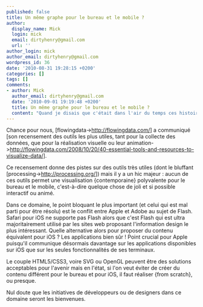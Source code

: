 ```yaml
---
published: false
title: Un même graphe pour le bureau et le mobile ?
author:
  display_name: Mick
  login: mick
  email: dirtyhenry@gmail.com
  url: ''
author_login: mick
author_email: dirtyhenry@gmail.com
wordpress_id: 36
date: '2010-08-31 19:28:15 +0200'
categories: []
tags: []
comments:
- author: Mick
  author_email: dirtyhenry@gmail.com
  date: '2010-09-01 19:19:48 +0200'
  title: Un même graphe pour le bureau et le mobile ?
  content: "Quand je disais que c'était dans l'air du temps ces histoires :)\r\n[http://daringfireball.net/2010/08/judging_flash_battle->http://daringfireball.net/2010/08/judging_flash_battle]"
---
```

Chance pour nous, [flowingdata->http://flowingdata.com/] a communiqué [son recensement des outils les plus utiles, tant pour la collecte des données, que pour la réalisation visuelle ou leur animation->http://flowingdata.com/2008/10/20/40-essential-tools-and-resources-to-visualize-data/].

Ce recensement donne des pistes sur des outils très utiles (dont le bluffant [processing->http://processing.org/]) mais il y a un hic majeur : aucun de ces outils permet une visualisation {contemporaine} polyvalente pour le bureau et le mobile, c'est-à-dire quelque chose de joli et si possible interactif ou animé.

Dans ce domaine, le point bloquant le plus important (et celui qui est mal parti pour être résolu) est le conflit entre Apple et Adobe au sujet de Flash. Safari pour iOS ne supporte pas Flash alors que c'est Flash qui est ultra majoritairement utilisé par les sites web proposant l'information design le plus intéressant. Quelle alternative alors pour proposer du contenu équivalent pour iOS ? Les applications bien sûr ! Point crucial pour Apple puisqu'il communique désormais davantage sur les applications disponibles sur iOS que sur les seules fonctionnalités de ses terminaux.

Le couple HTML5/CSS3, voire SVG ou OpenGL peuvent être des solutions acceptables pour l'avenir mais en l'état, si l'on veut éviter de créer du contenu différent pour le bureau et pour iOS, il faut réaliser {from scratch}, ou presque.

Nul doute que les initiatives de développeurs ou de designers dans ce domaine seront les bienvenues.
